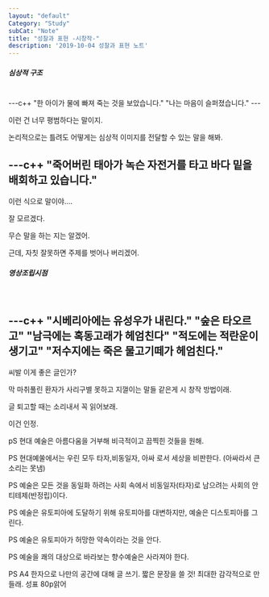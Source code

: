 ```yaml
---
layout: "default"
Category: "Study"
subCat: "Note"
title: "성찰과 표현 -시창작-"
description: '2019-10-04 성찰과 표현 노트'
---
```


<h5>심상적 구조</h5><br>
---c++
"한 아이가 물에 빠져 죽는 것을 보았습니다."
"나는 마음이 슬퍼졌습니다."
---

이런 건 너무 평범하다는 말이지.

논리적으로는 틀려도 어떻게는 심상적 이미지를 전달할 수 있는 말을 해봐.

---c++
"죽어버린 태아가 녹슨 자전거를 타고 바다 밑을 배회하고 있습니다."
---

이런 식으로 말이야....

잘 모르겠다.

무슨 말을 하는 지는 알겠어.

근데, 자칫 잘못하면 주제를 벗어나 버리겠어.


<h5>영상조립시점</h5><br>

---c++
"시베리아에는 유성우가 내린다."
"숲은 타오르고"
"남극에는 혹동고래가 헤엄친다"
"적도에는 적란운이 생기고"
"저수지에는 죽은 물고기떼가 헤엄친다."
---

씨발 이게 좋은 글인가?

막 마취풀린 환자가 사리구별 못하고 지껄이는 말들 같은게 시 창작 방법이래.

글 퇴고할 때는 소리내서 꼭 읽어보래.

이건 인정.


pS 현대 예술은 아름다움을 거부해 비극적이고 끔찍힌 것들을 원해.

PS 현대예쑬에서는 우린 모두 타자,비동일자, 아싸 로서 세상을 비판한다. (아싸라서 큰 소리는 못냄)

PS 예술은 모든 것을 동일화 하려는 사회 속에서 비동일자(타자)로 남으려는 사회의 안티테제(반정립)이다.

PS 예술은 유토피아에 도달하기 위해 유토피아를 대변하지만, 예술은 디스토피아를 그린다.

PS 예술은 유토피아가 허망한 약속이라는 것을 안다.

PS 예술을 쾌의 대상으로 바라보는 향수예술은 사라져야 한다.

PS A4 한자으로 나만의 공간에 대해 글 쓰기. 짧은 문장을 쓸 것! 최대한 감각적으로 만들래. 성표 80p앍어
